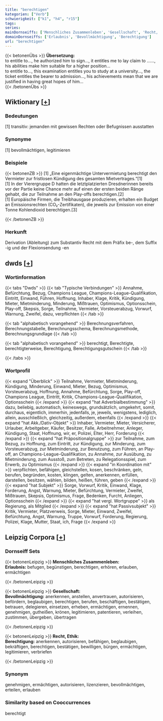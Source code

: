 ```yaml
---
title: "berechtigen"
kategorien: ["Verb"]
schwierigkeit: ["k1", "h4", "r15"]
tags:
series:
mainDornseiffs: ['Menschliches Zusammenleben', 'Gesellschaft', 'Recht, Ethik']
domainDornseiffs: ['Erlaubnis', 'Bevollmächtigung', 'Berechtigung']
url: "berechtigen"
---
```


{{< betonenÜbs >}}
**Übersetzung:**  
to entitle to..., he authorized him to sign..., it entitles me to lay claim to …..., his abilities make him suitable for a higher position...  
to entitle to..., this examination entitles you to study at a university..., the ticket entitles the bearer to admission..., his achievements mean that we are justified in having great hopes of him...  
{{< /betonenÜbs >}}

## Wiktionary [[+](https://de.wiktionary.org/wiki/berechtigen)]

### Bedeutungen
[1] transitiv: jemanden mit gewissen Rechten oder Befugnissen ausstatten  

### Synonyme
[1] bevollmächtigen, legitimieren  

### Beispiele
{{< betonenZB >}}
[1] „Eine eigenmächtige Untervermietung berechtigt den Vermieter zur fristlosen Kündigung des gesamten Mietvertrages.“[1]  
[1] In der Vierergruppe D hatten die letztplatzierten Dresdnerinnen bereits vor der Partie keine Chance mehr auf einen der ersten beiden Ränge gehabt, die zur Teilnahme an den Play-offs berechtigen.[2]  
[1] Europäische Firmen, die Treibhausgase produzieren, erhalten ein Budget an Emissionsrechten (CO₂-Zertifikaten), die jeweils zur Emission von einer Tonne Kohlendioxid berechtigen.[3]  

{{< /betonenZB >}}
### Herkunft
Derivation (Ableitung) zum Substantiv Recht mit dem Präfix be-, dem Suffix -ig und der Flexionsendung -en  



## dwds [[+](https://www.dwds.de/wb/berechtigen)]

### Wortinformation
{{< tabs "Dwds" >}}
{{< tab "Typische Verbindungen" >}}
Annahme, Befürchtung, Bezug, Champions League, Champions-League-Qualifikation, Eintritt, Einwand, Führen, Hoffnung, Inhaber, Klage, Kritik, Kündigung, Mieter, Mietminderung, Minderung, Mißtrauen, Optimismus, Optionsschein, Play-off, Skepsis, Sorge, Teilnahme, Vermieter, Vorsteuerabzug, Vorwurf, Warnung, Zweifel, dazu, verpflichten
{{< /tab >}}

{{< tab "alphabetisch vorangehend" >}}
Berechnungsverfahren, Berechnungstabelle, Berechnungsschema, Berechnungsmethode, Berechnungsgrundlage
{{< /tab >}}

{{< tab "alphabetisch vorangehend" >}}
berechtigt, Berechtigte, berechtigterweise, Berechtigung, Berechtigungsgutschein
{{< /tab >}}

{{< /tabs >}}

### Wortprofil
{{< expand "Überblick" >}} Teilnahme, Vermieter, Mietminderung, Kündigung, Minderung, Einwand, Mieter, Bezug, Optimismus, Vorsteuerabzug, Hoffnung, Annahme, Befürchtung, Sorge, Play-off, Champions League, Eintritt, Kritik, Champions-League-Qualifikation, Optionsschein {{< /expand >}}
{{< expand "hat Adverbialbestimmung" >}} dazu, beliebig, automatisch, keineswegs, grundsätzlich, umgekehrt, somit, durchaus, eigentlich, immerhin, jedenfalls, je, jeweils, wenigstens, lediglich, allein, ausschließlich, gleichzeitig, außerdem, ebenfalls {{< /expand >}}
{{< expand "hat Akk./Dativ-Objekt" >}} Inhaber, Vermieter, Mieter, Versicherer, Urlauber, Arbeitgeber, Käufer, Besitzer, Falle, Arbeitnehmer, Anleger, Kündigung, Staat, Hoffnung, wir, er, Polizei, Elter, Herr, Forderung {{< /expand >}}
{{< expand "hat Präpositionalgruppe" >}} zur Teilnahme, zum Bezug, zu Hoffnung, zum Eintritt, zur Kündigung, zur Minderung, zum Vorsteuerabzug, zur Mietminderung, zur Benutzung, zum Führen, an Play-off, an Champions-League-Qualifikation, zu Annahme, zur Ausübung, zu Mietminderung, zum Ausstoß, zum Betreten, zu Relegationsspiel, zum Erwerb, zu Optimismus {{< /expand >}}
{{< expand "in Koordination mit" >}} verpflichten, befähigen, gleichstellen, kosen, beschränken, geln, berufen, begründen, kosten, klingen, gelten, anerkennen, erfüllen, darstellen, besitzen, wählen, bilden, heißen, führen, geben {{< /expand >}}
{{< expand "hat Subjekt" >}} Sorge, Vorwurf, Kritik, Einwand, Klage, Forderung, Angst, Warnung, Mieter, Befürchtung, Vermieter, Zweifel, Mißtrauen, Skepsis, Optimismus, Frage, Bedenken, Furcht, Anliegen, Optionsschein {{< /expand >}}
{{< expand "hat vergl. Wortgruppe" >}} als Regierung, als Mitglied {{< /expand >}}
{{< expand "hat Passivsubjekt" >}} Kritik, Vermieter, Platzverweis, Sorge, Mieter, Einwand, Zweifel, Befürchtung, Angst, Warnung, Truppe, Vorwurf, Forderung, Regierung, Polizei, Klage, Mutter, Staat, ich, Frage {{< /expand >}}

## Leipzig Corpora [[+](https://corpora.uni-leipzig.de/en/res?word=berechtigen&corpusId=deu_newscrawl-public_2018)]

### Dornseiff Sets
{{< betonenLeipzig >}}
**Menschliches Zusammenleben:**  
**Erlaubnis:** befugen, begünstigen, berechtigen, erhören, erlauben, ermächtigen  

{{< /betonenLeipzig >}}


{{< betonenLeipzig >}}
**Gesellschaft:**  
**Bevollmächtigung:** anerkennen, anstellen, anvertrauen, autorisieren, befördern, beglaubigen, berechtigen, berufen, beschäftigen, bestätigen, betrauen, delegieren, einsetzen, erheben, ermächtigen, ernennen, genehmigen, gutheißen, krönen, legitimieren, patentieren, verleihen, zustimmen, übergeben, übertragen  

{{< /betonenLeipzig >}}


{{< betonenLeipzig >}}
**Recht, Ethik:**  
**Berechtigung:** anerkennen, autorisieren, befähigen, beglaubigen, bekräftigen, berechtigen, bestätigen, bewilligen, bürgen, ermächtigen, legitimieren, verbriefen  

{{< /betonenLeipzig >}}

### Synonym
genehmigen, ermächtigen, autorisieren, lizenzieren, bevollmächtigen, erteilen, erlauben


### Similarity based on Cooccurrences
berechtigt

